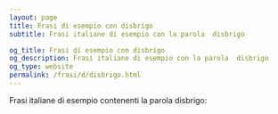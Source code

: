 ```yaml
---
layout: page
title: Frasi di esempio con disbrigo 
subtitle: Frasi italiane di esempio con la parola  disbrigo

og_title: Frasi di esempio con disbrigo 
og_description: Frasi italiane di esempio con la parola  disbrigo
og_type: website
permalink: /frasi/d/disbrigo.html
---
```


Frasi italiane di esempio contenenti la parola disbrigo:



